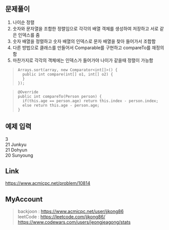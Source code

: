 ## 문제풀이
 1. 나이순 정렬
 2. 숫자와 문자열을 조합한 정렬임으로 각각의 배열 객체를 생성하여 저장하고 서로 같은 인덱스를 줌
 3. 숫자 배열을 정렬하고 숫자 배열의 인덱스로 문자 배열을 찾아 들어가서 조합함
 4. 다른 방법으로 클래스를 만들어서 Comparable를 구현하고 compareTo를 재정의함
 5. 마찬가지로 각각의 객체에는 인덱스가 들어가야 나이가 같을때 정렬이 가능함
 
 
> ```
> Arrays.sort(array, new Comparator<int[]>() {
> 	public int compare(int[] o1, int[] o2) {
> 	}
> });
> ```

> ```
> @Override
> public int compareTo(Person person) {
> 	if(this.age == person.age) return this.index - person.index;
> 	else return this.age - person.age;
> }
> ```

## 예제 입력
3  
21 Junkyu  
21 Dohyun  
20 Sunyoung  

## Link
https://www.acmicpc.net/problem/10814

## MyAccount

> backjoon : <https://www.acmicpc.net/user/jjkong86>  
> leetCode : <https://leetcode.com/jjkong86/> 
> https://www.codewars.com/users/jeongjeagong/stats



